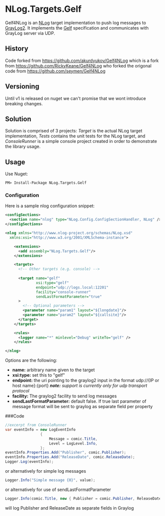 # NLog.Targets.Gelf
Gelf4NLog is an [NLog] target implementation to push log messages to [GrayLog2]. It implements the [Gelf] specification and communicates with GrayLog server via UDP.

## History
Code forked from https://github.com/akurdyukov/Gelf4NLog which is a fork from https://github.com/RickyKeane/Gelf4NLog who forked the origonal code from https://github.com/seymen/Gelf4NLog

## Versioning
Until v1 is released on nuget we can't promise that we wont introduce breaking changes.

## Solution
Solution is comprised of 3 projects: *Target* is the actual NLog target implementation, *Tests* contains the unit tests for the NLog target, and *ConsoleRunner* is a simple console project created in order to demonstrate the library usage.
## Usage
Use Nuget:
<!--- 
```
PM> Install-Package NLog.Targets.Gelf -Pre
```
-->
```
PM> Install-Package NLog.Targets.Gelf
```
### Configuration
Here is a sample nlog configuration snippet:
```xml
<configSections>
  <section name="nlog" type="NLog.Config.ConfigSectionHandler, NLog" />
</configSections>

<nlog xmlns="http://www.nlog-project.org/schemas/NLog.xsd"
  xmlns:xsi="http://www.w3.org/2001/XMLSchema-instance">

	<extensions>
	  <add assembly="NLog.Targets.Gelf"/>
	</extensions>

	<targets>
	  <!-- Other targets (e.g. console) -->
	
	  <target name="gelf" 
			  xsi:type="gelf" 
			  endpoint="udp://logs.local:12201"
			  facility="console-runner"
			  sendLastFormatParameter="true"
	  >
		<!-- Optional parameters -->
		<parameter name="param1" layout="${longdate}"/>
		<parameter name="param2" layout="${callsite}"/>
	  </target>
	</targets>

	<rules>
	  <logger name="*" minlevel="Debug" writeTo="gelf" />
	</rules>

</nlog>
```

Options are the following:
* __name:__ arbitrary name given to the target
* __xsi:type:__ set this to "gelf"
* __endpoint:__ the uri pointing to the graylog2 input in the format udp://{IP or host name}:{port} *__note:__ support is currently only for udp transport protocol*
* __facility:__ The graylog2 facility to send log messages
* __sendLastFormatParameter:__ default false. If true last parameter of message format will be sent to graylog as separate field per property

###Code
```c#
//excerpt from ConsoleRunner
var eventInfo = new LogEventInfo
				{
					Message = comic.Title,
					Level = LogLevel.Info,
				};
eventInfo.Properties.Add("Publisher", comic.Publisher);
eventInfo.Properties.Add("ReleaseDate", comic.ReleaseDate);
Logger.Log(eventInfo);
```
or alternatively for simple log messages
```c#
Logger.Info("Simple message {0}", value);
```
or alternatively for use of sendLastFormatParameter
```c#
Logger.Info(comic.Title, new { Publisher = comic.Publisher, ReleaseDate = comic.ReleaseDate });
```
will log Publisher and ReleaseDate as separate fields in Graylog

[NLog]: http://nlog-project.org/
[GrayLog2]: http://graylog2.org/
[Gelf]: http://graylog2.org/about/gelf
